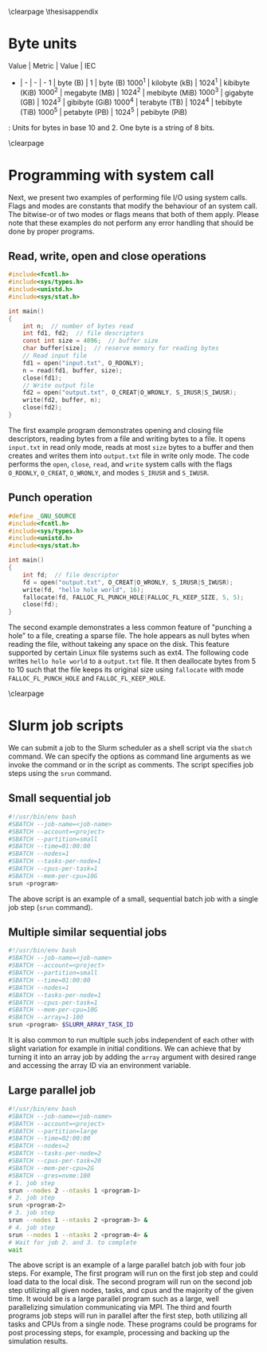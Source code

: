 \clearpage
\thesisappendix


# Byte units
Value | Metric | Value | IEC
- | - | - | -
$1$ | byte (B) | $1$ | byte (B)
$1000^1$ | kilobyte (kB) | $1024^1$ | kibibyte (KiB)
$1000^2$ | megabyte (MB) | $1024^2$ | mebibyte (MiB)
$1000^3$ | gigabyte (GB) | $1024^3$ | gibibyte (GiB)
$1000^4$ | terabyte (TB) | $1024^4$ | tebibyte (TiB)
$1000^5$ | petabyte (PB) | $1024^5$ | pebibyte (PiB)

: Units for bytes in base $10$ and $2$.
  One byte is a string of $8$ bits.


\clearpage

# Programming with system call
Next, we present two examples of performing file I/O using system calls.
Flags and modes are constants that modify the behaviour of an system call.
The bitwise-or of two modes or flags means that both of them apply.
Please note that these examples do not perform any error handling that should be done by proper programs.

## Read, write, open and close operations
```c
#include<fcntl.h>
#include<sys/types.h>
#include<unistd.h>
#include<sys/stat.h>

int main()
{
    int n;  // number of bytes read
    int fd1, fd2;  // file descriptors
    const int size = 4096;  // buffer size
    char buffer[size];  // reserve memory for reading bytes
    // Read input file
    fd1 = open("input.txt", O_RDONLY);
    n = read(fd1, buffer, size);
    close(fd1);
    // Write output file
    fd2 = open("output.txt", O_CREAT|O_WRONLY, S_IRUSR|S_IWUSR);
    write(fd2, buffer, n);
    close(fd2);
}
```

The first example program demonstrates opening and closing file descriptors, reading bytes from a file and writing bytes to a file.
It opens `input.txt` in read only mode, reads at most `size` bytes to a buffer and then creates and writes them into `output.txt` file in write only mode.
The code performs the `open`, `close`, `read`, and `write` system calls with the flags `O_RDONLY`, `O_CREAT`, `O_WRONLY`, and modes `S_IRUSR` and `S_IWUSR`.

## Punch operation
```c
#define _GNU_SOURCE
#include<fcntl.h>
#include<sys/types.h>
#include<unistd.h>
#include<sys/stat.h>

int main()
{
    int fd;  // file descriptor
    fd = open("output.txt", O_CREAT|O_WRONLY, S_IRUSR|S_IWUSR);
    write(fd, "hello hole world", 16);
    fallocate(fd, FALLOC_FL_PUNCH_HOLE|FALLOC_FL_KEEP_SIZE, 5, 5);
    close(fd);
}
```

The second example demonstrates a less common feature of "punching a hole" to a file, creating a sparse file.
The hole appears as null bytes when reading the file, without takeing any space on the disk.
This feature supported by certain Linux file systems such as ext4.
The following code writes `hello hole world` to a `output.txt` file.
It then deallocate bytes from 5 to 10 such that the file keeps its original size using `fallocate` with mode `FALLOC_FL_PUNCH_HOLE` and `FALLOC_FL_KEEP_HOLE`.


\clearpage

# Slurm job scripts
We can submit a job to the Slurm scheduler as a shell script via the `sbatch` command.
We can specify the options as command line arguments as we invoke the command or in the script as comments.
The script specifies job steps using the `srun` command.

## Small sequential job
```sh
#!/usr/bin/env bash
#SBATCH --job-name=<job-name>
#SBATCH --account=<project>
#SBATCH --partition=small
#SBATCH --time=01:00:00
#SBATCH --nodes=1
#SBATCH --tasks-per-node=1
#SBATCH --cpus-per-task=1
#SBATCH --mem-per-cpu=10G
srun <program>
```

The above script is an example of a small, sequential batch job with a single job step (`srun` command).

## Multiple similar sequential jobs
```sh
#!/usr/bin/env bash
#SBATCH --job-name=<job-name>
#SBATCH --account=<project>
#SBATCH --partition=small
#SBATCH --time=01:00:00
#SBATCH --nodes=1
#SBATCH --tasks-per-node=1
#SBATCH --cpus-per-task=1
#SBATCH --mem-per-cpu=10G
#SBATCH --array=1-100
srun <program> $SLURM_ARRAY_TASK_ID
```

It is also common to run multiple such jobs independent of each other with slight variation for example in initial conditions.
We can achieve that by turning it into an array job by adding the `array` argument with desired range and accessing the array ID via an environment variable.

## Large parallel job
```sh
#!/usr/bin/env bash
#SBATCH --job-name=<job-name>
#SBATCH --account=<project>
#SBATCH --partition=large
#SBATCH --time=02:00:00
#SBATCH --nodes=2
#SBATCH --tasks-per-node=2
#SBATCH --cpus-per-task=20
#SBATCH --mem-per-cpu=2G
#SBATCH --gres=nvme:100
# 1. job step
srun --nodes 2 --ntasks 1 <program-1>
# 2. job step
srun <program-2>
# 3. job step
srun --nodes 1 --ntasks 2 <program-3> &
# 4. job step
srun --nodes 1 --ntasks 2 <program-4> &
# Wait for job 2. and 3. to complete
wait
```

The above script is an example of a large parallel batch job with four job steps.
For example,
The first program will run on the first job step and could load data to the local disk.
The second program will run on the second job step utilizing all given nodes, tasks, and cpus and the majority of the given time.
It would be is a large parallel program such as a large, well parallelizing simulation communicating via MPI.
The third and fourth programs job steps will run in parallel after the first step, both utilizing all tasks and CPUs from a single node.
These programs could be programs for post processing steps, for example, processing and backing up the simulation results.


<!--
# Time series database
## Setting up the database
```sql
-- Metadata is regular relational table.
CREATE TABLE 'metadata' (
    'identifier' UUID NOT NULL,
    'target' TEXT NOT NULL,
    'nodename' TEXT NULL,
    'job' BIGINT NULL,
    'uid' BIGINT NULL,
    'executable' TEXT NULL,
    PRIMARY KEY ('identifier')
);
```

```sql
-- Lustre jobstats table
CREATE TABLE 'lustre_jobstats' (
    'identifier' UUID NOT NULL,
    'timestamp' TIMESTAMPTZ NOT NULL,
    'read' DOUBLE PRECISION,
    'write' DOUBLE PRECISION,
    -- etc
    PRIMARY KEY ('identifier', 'timestamp')
);
```

```sql
-- Create hypertable and set policies
SELECT create_hypertable('lustre_jobstats', 'timestamp', 'identifier');
SELECT set_chunk_time_interval('lustre_jobstats', INTERVAL '1 hour');
SELECT add_compression_policy('lustre_jobstats', INTERVAL '1 days');
SELECT add_retention_policy('lustre_jobstats', INTERVAL '6 months');
```

```sql
-- Create index for fast queries.
CREATE INDEX 'ix_identifier_timestamp'
    ON 'lustre_jobstats' ('identifier', 'timestamp' DESC);
```
-->

